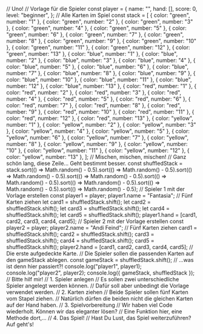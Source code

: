 // Uno!
// Vorlage für die Spieler
const player = {
name: "",
hand: [],
score: 0,
level: "beginner",
};
// Alle Karten im Spiel
const stack = [
{ color: "green", number: "1" },
{ color: "green", number: "2" },
{ color: "green", number: "3" },
{ color: "green", number: "4" },
{ color: "green", number: "5" },
{ color: "green", number: "6" },
{ color: "green", number: "7" },
{ color: "green", number: "8" },
{ color: "green", number: "9" },
{ color: "green", number: "10" },
{ color: "green", number: "11" },
{ color: "green", number: "12" },
{ color: "green", number: "13" },
{ color: "blue", number: "1" },
{ color: "blue", number: "2" },
{ color: "blue", number: "3" },
{ color: "blue", number: "4" },
{ color: "blue", number: "5" },
{ color: "blue", number: "6" },
{ color: "blue", number: "7" },
{ color: "blue", number: "8" },
{ color: "blue", number: "9" },
{ color: "blue", number: "10" },
{ color: "blue", number: "11" },
{ color: "blue", number: "12" },
{ color: "blue", number: "13" },
{ color: "red", number: "1" },
{ color: "red", number: "2" },
{ color: "red", number: "3" },
{ color: "red", number: "4" },
{ color: "red", number: "5" },
{ color: "red", number: "6" },
{ color: "red", number: "7" },
{ color: "red", number: "8" },
{ color: "red", number: "9" },
{ color: "red", number: "10" },
{ color: "red", number: "11" },
{ color: "red", number: "12" },
{ color: "red", number: "13" },
{ color: "yellow", number: "1" },
{ color: "yellow", number: "2" },
{ color: "yellow", number: "3" },
{ color: "yellow", number: "4" },
{ color: "yellow", number: "5" },
{ color: "yellow", number: "6" },
{ color: "yellow", number: "7" },
{ color: "yellow", number: "8" },
{ color: "yellow", number: "9" },
{ color: "yellow", number: "10" },
{ color: "yellow", number: "11" },
{ color: "yellow", number: "12" },
{ color: "yellow", number: "13" },
];
// Mischen, mischen, mischen!
// Ganz schön lang, diese Zeile... Geht bestimmt besser.
const shuffledStack = stack.sort(() => Math.random() - 0.5).sort(() => Math.random() - 0.5).sort(() => Math.random() - 0.5).sort(() => Math.random() - 0.5).sort(() => Math.random() - 0.5).sort(() => Math.random() - 0.5).sort(() => Math.random() - 0.5).sort(() => Math.random() - 0.5);
// Spieler 1 mit der Vorlage erstellen
const player1 = player;
player1.name = "Fantasia";
// Fünf Karten ziehen
let card1 = shuffledStack.shift();
let card2 = shuffledStack.shift();
let card3 = shuffledStack.shift();
let card4 = shuffledStack.shift();
let card5 = shuffledStack.shift();
player1.hand = [card1, card2, card3, card4, card5];
// Spieler 2 mit der Vorlage erstellen
const player2 = player;
player2.name = "Andi Feind";
// Fünf Karten ziehen
card1 = shuffledStack.shift();
card2 = shuffledStack.shift();
card3 = shuffledStack.shift();
card4 = shuffledStack.shift();
card5 = shuffledStack.shift();
player2.hand = [card1, card2, card3, card4, card5];
// Die erste aufgedeckte Karte.
// Die Spieler sollen die passenden Karten auf den gameStack ablegen.
const gameStack = shuffledStack.shift();
// ...was ist denn hier passiert?!
console.log("player1", player1);
console.log("player2", player2);
console.log({ gameStack, shuffledStack });
// Bitte hilf mir!
// 1. Spieler anlegen
// Es sollen zwei unterschiedliche Spieler angelegt werden können.
// Dafür soll aber unbedingt die Vorlage verwendet werden.
// 2. Karten ziehen
// Beide Spieler sollen fünf Karten vom Stapel ziehen.
// Natürlich dürfen die beiden nicht die gleichen Karten auf der Hand haben.
// 3. Spielvorbereitung
// Wir haben viel Code wiederholt. Können wir das eleganter lösen?
// Eine Funktion hier, eine Methode dort,...
// 4. Das Spiel!
// Hast Du Lust, das Spiel weiterzuführen? Auf geht's!
